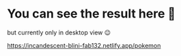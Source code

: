<h1>You can see the result here 🥳</h1>
<p>but currently only in desktop view 😉</p>



https://incandescent-blini-fab132.netlify.app/pokemon
